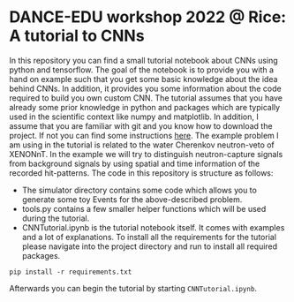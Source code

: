 # DANCE-EDU workshop 2022 @ Rice: A tutorial to CNNs

In this repository you can find a small tutorial notebook about CNNs using python and tensorflow. The goal of the notebook is to provide you with a hand on example such that you get some basic knowledge about the idea behind CNNs. In addition, it provides you some information about the code required to build you own custom CNN. 
The tutorial assumes that you have already some prior knowledge in python and packages which are typically used in the scientific context like numpy and matplotlib. In addition, I assume that you are familiar with git and you know how to download the project. If not you can find some instructions [here](https://git-scm.com/book/en/v2/Git-Basics-Getting-a-Git-Repository).
The example problem I am using in the tutorial is related to the water Cherenkov neutron-veto of XENONnT. In the example we will try to distinguish neutron-capture signals from background signals by using spatial and time information of the recorded hit-patterns.
The code in this repository is structure as follows:
* The simulator directory contains some code which allows you to generate some toy Events for the above-described problem.
* tools.py contains a few smaller helper functions which will be used during the tutorial. 
* CNNTutorial.ipynb is the tutorial notebook itself. It comes with examples and a lot of explanations.
To install all the requirements for the tutorial please navigate into the project directory and run to install all required packages. 
```
pip install -r requirements.txt
```
Afterwards you can begin the tutorial by starting `CNNTutorial.ipynb`.


